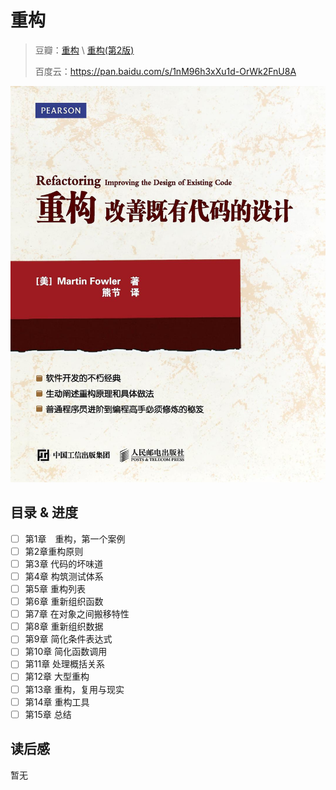

# 重构

>豆瓣：[重构](https://book.douban.com/subject/26575459/) \\ [重构(第2版)](https://book.douban.com/subject/30468597/)
>
>百度云：https://pan.baidu.com/s/1nM96h3xXu1d-OrWk2FnU8A

![重构](assets/s28259431.jpg)

## 目录 & 进度

- [ ] 第1章　重构，第一个案例
- [ ] 第2章重构原则
- [ ] 第3章 代码的坏味道
- [ ] 第4章 构筑测试体系
- [ ] 第5章 重构列表
- [ ] 第6章 重新组织函数
- [ ] 第7章 在对象之间搬移特性
- [ ] 第8章 重新组织数据
- [ ] 第9章 简化条件表达式
- [ ] 第10章 简化函数调用
- [ ] 第11章 处理概括关系
- [ ] 第12章 大型重构
- [ ] 第13章 重构，复用与现实
- [ ] 第14章 重构工具
- [ ] 第15章 总结

## 读后感

暂无